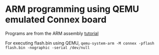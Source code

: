 ARM programming using QEMU emulated Connex board
================================================

Programs are from the ARM assembly 
[tutorial](http://www.bravegnu.org)

For executing flash.bin using QEMU,
`qemu-system-arm -M connex -pflash flash.bin -nographic -serial /dev/null`